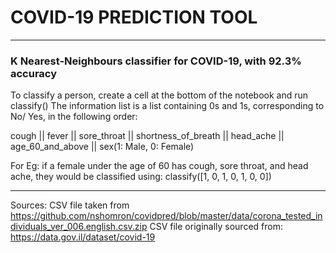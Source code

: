 # COVID-19 PREDICTION TOOL #
-------------------------------------------------------------------------------------------------------------------------------------
### K Nearest-Neighbours classifier for COVID-19, with 92.3% accuracy ###

To classify a person, create a cell at the bottom of the notebook and run classify(<information list>)
The information list is a list containing 0s and 1s, corresponding to No/ Yes, in the following order:

cough || fever || sore_throat || shortness_of_breath || head_ache || age_60_and_above || sex(1: Male, 0: Female) 

For Eg: if a female under the age of 60 has cough, sore throat, and head ache, they would be classified using: 
classify([1, 0, 1, 0, 1, 0, 0])

-------------------------------------------------------------------------------------------------------------------------------------
         
Sources: CSV file taken from https://github.com/nshomron/covidpred/blob/master/data/corona_tested_individuals_ver_006.english.csv.zip 
         CSV file originally sourced from: https://data.gov.il/dataset/covid-19 
